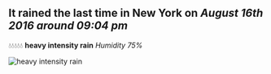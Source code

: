 ## It rained the last time in New York on *August 16th 2016 around 09:04 pm*
💧💧💧💧💧  **heavy intensity rain** *Humidity 75%*

![heavy intensity rain](http://openweathermap.org/img/w/10n.png)
